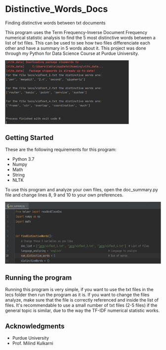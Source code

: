 # Distinctive_Words_Docs

Finding distinctive words between txt documents

This program uses the Term Frequency-Inverse Document Frequency numerical statistic analysis to find the 5 most distinctive words between a list of txt files. This can be used to see how two files differenciate each other and have a summary in 5 words about it. This project was done through my Python for Data Science Course at Purdue University.

<img src='images/distinct_results.PNG' width=400>

Getting Started
-
These are the following requirements for this program:
- Python 3.7
- Numpy
- Math
- String
- NLTK

To use this program and analyze your own files, open the doc_summary.py file and change lines 8, 9 and 10 to your own preferences.

<img src='images/lines_change.PNG' height=200>

Running the program
-
Running this program is very simple, if you want to use the txt files in the lecs folder then run the program as it is. If you want to change the files analyze, make sure that the file is correctly referenced and inside the list of files. It's recommendable to use a small number of txt files (2-5 files) if the general topic is similar, due to the way the TF-IDF numerical statistic works.

Acknowledgments
-
- Purdue University
- Prof. Milind Kulkarni
